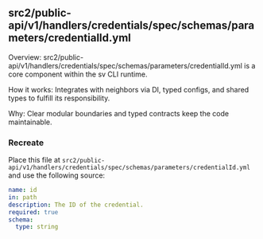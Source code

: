 ## src2/public-api/v1/handlers/credentials/spec/schemas/parameters/credentialId.yml

Overview: src2/public-api/v1/handlers/credentials/spec/schemas/parameters/credentialId.yml is a core component within the sv CLI runtime.

How it works: Integrates with neighbors via DI, typed configs, and shared types to fulfill its responsibility.

Why: Clear modular boundaries and typed contracts keep the code maintainable.

### Recreate

Place this file at `src2/public-api/v1/handlers/credentials/spec/schemas/parameters/credentialId.yml` and use the following source:

```yaml
name: id
in: path
description: The ID of the credential.
required: true
schema:
  type: string

```
